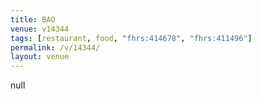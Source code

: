 ```yaml
---
title: BAO
venue: v14344
tags: [restaurant, food, "fhrs:414678", "fhrs:411496"]
permalink: /v/14344/
layout: venue
---
```

null